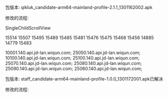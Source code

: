 包版本:
qikluk_candidate-arm64-mainland-profile-2.1.1_1301162002.apk

修改的流程:

SingleChildScrollView

15514 15507 15495 15489 15485 15481 15476 15475 15468 15456 14885 14779 15483


10001.140.api.jd-lan.wiqun.com; 25050.140.api.jd-lan.wiqun.com; 10100.140.api.jd-lan.wiqun.com; 25100.140.api.jd-lan.wiqun.com; 25070.140.api.jd-lan.wiqun.com; 25080.140.api.jd-lan.wiqun.com; 25090.140.api.jd-lan.wiqun.com; 25060.140.api.jd-lan.wiqun.com;


包版本:
staff_candidate-arm64-mainland-profile-1.0.0_1301172001.apk已解决

修改的流程:







